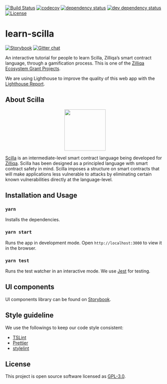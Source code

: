 [![Build Status][travis-svg]][travis-url] [![codecov][codecov-svg]][codecov-url] [![dependency status][deps-svg]][deps-url] [![dev dependency status][dev-deps-svg]][dev-deps-url] [![License][license-svg]][license-url]

# learn-scilla 
[![Storybook][storybook-svg]][storybook-url] [![Gitter chat][gitter-svg]][gitter-url]

An interactive tutorial for people to learn Scilla, Zilliqa’s smart contract language, through a gamification process. This is one of the [Zilliqa Ecosystem Grant Projects](https://blog.zilliqa.com/announcing-the-second-wave-of-zilliqa-ecosystem-grant-awardees-6e03edadcc0d). 

We are using Lighthouse to improve the quality of this web app with the [Lighthouse Report](https://lighthouse-dot-webdotdevsite.appspot.com/lh/html?url=https://learn-scilla.firebaseapp.com). 

## About Scilla

<p align="center"><img src="https://scilla.readthedocs.io/en/latest/_images/scilla-logo-color-transparent.png" align="center" width="130px" height="130px"/></p>

[Scilla](https://scilla-lang.org/) is an intermediate-level smart contract language being developed for [Zilliqa](https://zilliqa.com/). Scilla has been designed as a principled language with smart contract safety in mind. Scilla imposes a structure on smart contracts that will make applications less vulnerable to attacks by eliminating certain known vulnerabilities directly at the language-level.

## Installation and Usage

### `yarn`

Installs the dependencies.

### `yarn start`

Runs the app in development mode.
Open `http://localhost:3000` to view it in the browser.

### `yarn test`

Runs the test watcher in an interactive mode.
We use [Jest](https://jestjs.io/) for testing.

## UI components

UI components library can be found on [Storybook](https://noelyoo.github.io/learn-scilla).

## Style guideline

We use the followings to keep our code style consistent:
* [TSLint](https://palantir.github.io/tslint/)
* [Prettier](https://prettier.io/)
* [stylelint](https://stylelint.io/)

## License

This project is open source software licensed as [GPL-3.0](https://github.com/noelyoo/learn-scilla/blob/develop/LICENSE).

[travis-svg]: https://travis-ci.com/noelyoo/learn-scilla.svg?branch=master
[travis-url]: https://travis-ci.com/noelyoo/learn-scilla
[codecov-svg]: https://codecov.io/gh/noelyoo/learn-scilla/branch/master/graph/badge.svg
[codecov-url]: https://codecov.io/gh/noelyoo/learn-scilla
[storybook-svg]: https://github.com/storybooks/brand/blob/master/badge/badge-storybook.svg
[storybook-url]: https://noelyoo.github.io/learn-scilla/
[deps-svg]: https://david-dm.org/noelyoo/learn-scilla/status.svg
[deps-url]: https://david-dm.org/noelyoo/learn-scilla
[dev-deps-svg]: https://david-dm.org/noelyoo/learn-scilla/dev-status.svg
[dev-deps-url]: https://david-dm.org/noelyoo/learn-scilla?type=dev
[license-svg]: https://img.shields.io/badge/License-GPLv3-blue.svg
[license-url]: https://github.com/noelyoo/learn-scilla/blob/master/LICENSE
[gitter-svg]: http://img.shields.io/badge/chat-on%20gitter-077a8f.svg
[gitter-url]: https://gitter.im/Zilliqa/SmartContract
